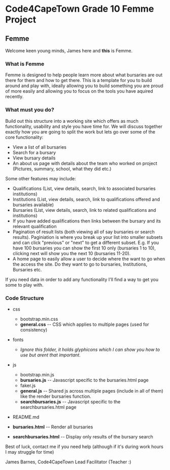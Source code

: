 # Code4CapeTown Grade 10 Femme Project

## Femme

Welcome keen young minds, James here and **this** is Femme.

### What is Femme

Femme is designed to help people learn more about what bursaries are out there for them and how to get there. This is a template for you to build around and play with, ideally allowing you to build something you are proud of more easily and allowing you to focus on the tools you have aquired recently.

### What must you do?

Build out this structure into a working site which offers as much functionality, usability and style you have time for. We will discuss together exactly how you are going to split the work but lets go over some of the core functionality:

- View a list of all bursaries
- Search for a bursary
- View bursary details
- An about us page with details about the team who worked on project (Pictures, summary, school, what they did etc.)

Some other features may include:

- Qualifications (List, view details, search, link to associated bursaries institutions)
- Institutions (List, view details, search, link to qualifications offered and bursaries available)
- Bursaries (List, view details, search, link to related qualifications and institutions)
- If you have added qualifications then links between the bursary and its relevant qualification
- Pagination of result lists (both viewing all of say bursaries or search results). Paginiation is where you break up your list into smaller subsets and can click "previous" or "next" to get a different subset. E.g. If you have 100 bursaries you can show the first 10 only (bursaries 1 to 10), clicking next will show you the next 10 (bursaries 11-20).
- A home page to easily allow a user to decide where the want to go when the access the site. Do they want to go to bursaries, Institutions, Bursaries etc.

If you need data in order to add any functionality I'll find a way to get you some to play with.

### Code Structure

- css

  - bootstrap.min.css
  - **general.css** -- CSS which applies to multiple pages (used for consistency)

- fonts

  - _Ignore this folder, it holds glyphicons which I can show you how to use but arent that important._

- js

  - bootstrap.min.js
  - **bursaries.js** -- Javascript specific to the bursaries.html page
  - faker.js
  - **general.js** -- Shared js across multiple pages (include in all of them) like the render bursaries function.
  - **searchbursaries.js** -- Javascript specific to the searchbursaries.html page

- README.md

- **bursaries.html** -- Render all bursaries

- **searchbursaries.html** -- Display only results of the bursary search

Best of luck, contact me if you need help (although if it's during work hours I may struggle for time)

James Barnes, Code4CapeTown Lead Facilitator (Teacher :)
